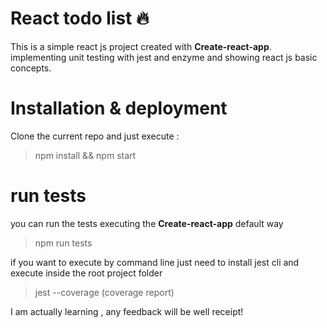 # React todo list :fire:

This is a simple react js project created with **Create-react-app**. implementing unit testing with jest and enzyme and showing react js basic concepts.

# Installation & deployment

Clone the current repo and just execute :

> npm install &&
> npm start

# run tests

you can run the tests executing the **Create-react-app** default way

> npm run tests

if you want to execute by command line just need to install jest cli and execute inside the root project folder

> jest --coverage (coverage report)

I am actually learning , any feedback will be well receipt!
